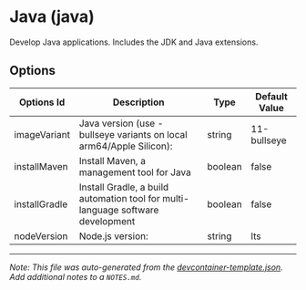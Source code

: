 
# Java (java)

Develop Java applications. Includes the JDK and Java extensions.

## Options

| Options Id | Description | Type | Default Value |
|-----|-----|-----|-----|
| imageVariant | Java version (use -bullseye variants on local arm64/Apple Silicon): | string | 11-bullseye |
| installMaven | Install Maven, a management tool for Java | boolean | false |
| installGradle | Install Gradle, a build automation tool for multi-language software development | boolean | false |
| nodeVersion | Node.js version: | string | lts |



---

_Note: This file was auto-generated from the [devcontainer-template.json](https://github.com/igecloudsdev/.creativeclouds/blob/main/src/java/devcontainer-template.json).  Add additional notes to a `NOTES.md`._
